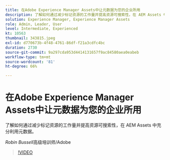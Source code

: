 ```yaml
---
title: 在Adobe Experience Manager Assets中让元数据为您的企业所用
description: 了解如何通过减少标记资源的工作量并提高资源可搜索性，在 AEM Assets 中充分利用元数据。
solution: Experience Manager, Experience Manager Assets
role: Admin, Leader, User
level: Intermediate, Experienced
kt: 10563
thumbnail: 343815.jpeg
exl-id: d770673b-4f48-4761-86df-f21a3cdfc4bc
duration: 2730
source-git-commit: 9a297cda953d4414131657f9ac84580aea0eabeb
workflow-type: tm+mt
source-wordcount: '81'
ht-degree: 66%

---
```


# 在Adobe Experience Manager Assets中让元数据为您的企业所用

了解如何通过减少标记资源的工作量并提高资源可搜索性，在 AEM Assets 中充分利用元数据。

*Robin Bussell*&#x200B;高级培训师/Adobe

>[!VIDEO](https://video.tv.adobe.com/v/343815/?quality=12&learn=on)
